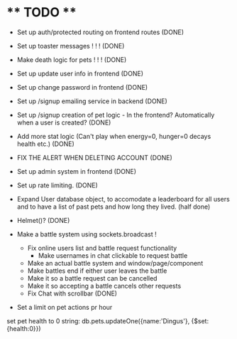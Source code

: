 # ** TODO **
- Set up auth/protected routing on frontend routes (DONE)

- Set up toaster messages ! ! ! (DONE)

- Make death logic for pets ! ! ! (DONE)

- Set up update user info in frontend (DONE)
- Set up change password in frontend (DONE)

- Set up /signup emailing service in backend (DONE)
- Set up /signup creation of pet logic - In the frontend? Automatically when a user is created? (DONE)

- Add more stat logic (Can't play when energy=0, hunger=0 decays health etc.) (DONE)

- FIX THE ALERT WHEN DELETING ACCOUNT (DONE)

- Set up admin system in frontend (DONE)

- Set up rate limiting. (DONE)

- Expand User database object, to accomodate a leaderboard for all users and to have a list of past pets and how long they lived. (half done)

- Helmet()? (DONE)

- Make a battle system using sockets.broadcast !
    - Fix online users list and battle request functionality
        - Make usernames in chat clickable to request battle
    - Make an actual battle system and window/page/component
    - Make battles end if either user leaves the battle
    - Make it so a battle request can be cancelled
    - Make it so accepting a battle cancels other requests
    - Fix Chat with scrollbar (DONE)

- Set a limit on pet actions pr hour

set pet health to 0 string: db.pets.updateOne({name:'Dingus'}, {$set:{health:0}})